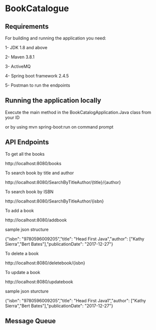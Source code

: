 # BookCatalogue
## Requirements

For building and running the application you need:

1- JDK 1.8 and above

2- Maven 3.8.1 

3- ActiveMQ

4- Spring boot framework 2.4.5

5- Postman to run the endpoints

## Running the application locally

Execute the main method in the BookCatalogApplication.Java class from your ID

or by using mvn spring-boot:run on command prompt


## API Endpoints

To get all the books

http://localhost:8080/books

To search book by title and author

http://localhost:8080/SearchByTitleAuthor/{title}/{author}

To search book by ISBN

http://localhost:8080/SearchByTitleAuthor/{isbn}

To add a book

http://localhost:8080/addbook

sample json structure

{"isbn": "9780596009205","title": "Head First Java","author": ["Kathy Sierra","Bert Bates"],"publicationDate": "2017-12-27"}

To delete a book 

http://localhost:8080/deletebook/{isbn}

To update a book 

http://localhost:8080/updatebook

sample json sturcture

{"isbn": "9780596009205","title": "Head First Java1","author": ["Kathy Sierra","Bert Bates"],"publicationDate": "2017-12-27"}



## Message Queue
